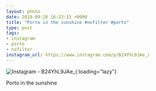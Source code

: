 ```yaml
---
layout: photo
date: 2019-09-26 16:23:15 +0000
title: "Porto in the sunshine #nofilter #porto"
type: post
tags:
- instagram
- porto
- nofilter
instagram_url: https://www.instagram.com/p/B24YhL9JAe_/
---
```


![Instagram - B24YhL9JAe_](https://colinseymour.co.uk/img/B24YhL9JAe_.jpg){:loading="lazy"}

Porto in the sunshine
